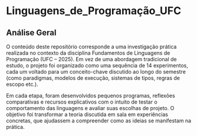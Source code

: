 # Linguagens_de_Programação_UFC
## Análise Geral
O conteúdo deste repositório corresponde a uma investigação prática realizada no contexto da disciplina Fundamentos de Linguagens de Programação (UFC – 2025). Em vez de uma abordagem tradicional de estudo, o projeto foi organizado como uma sequência de 14 experimentos, cada um voltado para um conceito-chave discutido ao longo do semestre (como paradigmas, modelos de execução, sistemas de tipos, regras de escopo etc.).

Em cada etapa, foram desenvolvidos pequenos programas, reflexões comparativas e recursos explicativos com o intuito de testar o comportamento das linguagens e avaliar suas escolhas de projeto. O objetivo foi transformar a teoria discutida em sala em experiências concretas, que ajudassem a compreender como as ideias se manifestam na prática.
